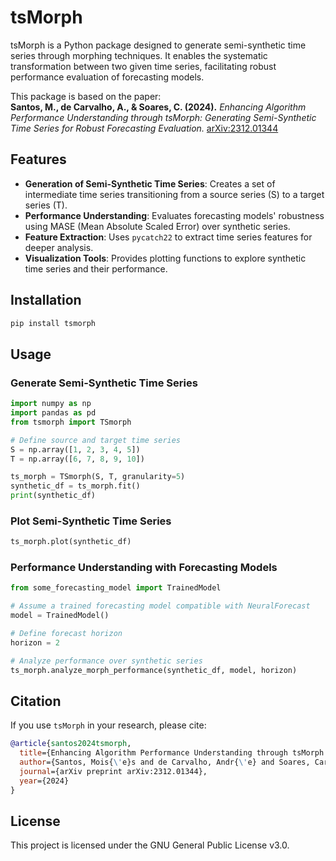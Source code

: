 # tsMorph

tsMorph is a Python package designed to generate semi-synthetic time series through morphing techniques. It enables the systematic transformation between two given time series, facilitating robust performance evaluation of forecasting models.

This package is based on the paper:  
**Santos, M., de Carvalho, A., & Soares, C. (2024).** *Enhancing Algorithm Performance Understanding through tsMorph: Generating Semi-Synthetic Time Series for Robust Forecasting Evaluation.* [arXiv:2312.01344](https://arxiv.org/abs/2312.01344)

## Features
- **Generation of Semi-Synthetic Time Series**: Creates a set of intermediate time series transitioning from a source series (S) to a target series (T).
- **Performance Understanding**: Evaluates forecasting models' robustness using MASE (Mean Absolute Scaled Error) over synthetic series.
- **Feature Extraction**: Uses `pycatch22` to extract time series features for deeper analysis.
- **Visualization Tools**: Provides plotting functions to explore synthetic time series and their performance.

## Installation

```bash
pip install tsmorph
```

## Usage

### Generate Semi-Synthetic Time Series

```python
import numpy as np
import pandas as pd
from tsmorph import TSmorph

# Define source and target time series
S = np.array([1, 2, 3, 4, 5])
T = np.array([6, 7, 8, 9, 10])

ts_morph = TSmorph(S, T, granularity=5)
synthetic_df = ts_morph.fit()
print(synthetic_df)
```

### Plot Semi-Synthetic Time Series

```python
ts_morph.plot(synthetic_df)
```

### Performance Understanding with Forecasting Models

```python
from some_forecasting_model import TrainedModel

# Assume a trained forecasting model compatible with NeuralForecast
model = TrainedModel()

# Define forecast horizon
horizon = 2

# Analyze performance over synthetic series
ts_morph.analyze_morph_performance(synthetic_df, model, horizon)
```

## Citation
If you use `tsMorph` in your research, please cite:

```bibtex
@article{santos2024tsmorph,
  title={Enhancing Algorithm Performance Understanding through tsMorph: Generating Semi-Synthetic Time Series for Robust Forecasting Evaluation},
  author={Santos, Mois{\'e}s and de Carvalho, Andr{\'e} and Soares, Carlos},
  journal={arXiv preprint arXiv:2312.01344},
  year={2024}
}
```

## License
This project is licensed under the GNU General Public License v3.0.
